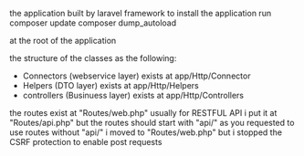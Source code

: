 the application built by laravel framework
to install the application run
composer update
composer dump_autoload

at the root of the application

the structure of the classes as the following:
- Connectors (webservice layer) exists at app/Http/Connector
- Helpers (DTO layer) exists at app/Http/Helpers
- controllers (Businuess layer) exists at app/Http/Controllers

the routes exist at "Routes/web.php"
usually for RESTFUL API i put it at "Routes/api.php" but the routes should start with "api/"
as you requested to use routes without "api/" i moved to "Routes/web.php" but i stopped the CSRF protection to enable post requests

